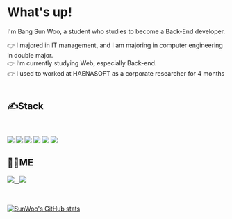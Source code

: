 # What's up!

I'm Bang Sun Woo, a student who studies to become a Back-End developer.

 👉 I majored in IT management, and I am majoring in computer engineering in double major. <br>
 👉 I’m currently studying Web, especially Back-end. <br>
 👉 I used to worked  at HAENASOFT as a corporate researcher for 4 months <br>
 <br>

<h2>✍Stack </h2><br>
<p>
<img src="https://img.shields.io/badge/JAVA-007396?style=for-the-badge&logo=java&logoColor=white">
<img src="https://img.shields.io/badge/javascript-F7DF1E?style=for-the-badge&logo=javascript&logoColor=black">
<img src="https://img.shields.io/badge/Spring-6DB33F?style=for-the-badge&logo=Spring&logoColor=white">
<img src="https://img.shields.io/badge/Python-3776AB?style=for-the-badge&logo=Python&logoColor=white">
<img src="https://img.shields.io/badge/mysql-4479A1?style=for-the-badge&logo=mysql&logoColor=white">
<img src="https://img.shields.io/badge/MariaDB-003545?style=for-the-badge&logo=MariaDB&logoColor=white">
</p>


<h2> 🙋‍♂️ME </h2>
<a href="https://egg-stone.tistory.com/"><img src="https://img.shields.io/badge/tech_blog-FF5722?style=flat-square&logo=Blogger&logoColor=white&link=내링크"/> &nbsp
<a href="https://www.instagram.com/bbangssun_/"><img src="https://img.shields.io/badge/instagram-E4405F?style=flat-square&logo=Instagram&logoColor=white&link=내링크"/>
<br><br><br>


[![SunWoo's GitHub stats](https://github-readme-stats.vercel.app/api?username=SunWooBang)](https://github.com/SunWooBang/BackEnd_Developer
)
